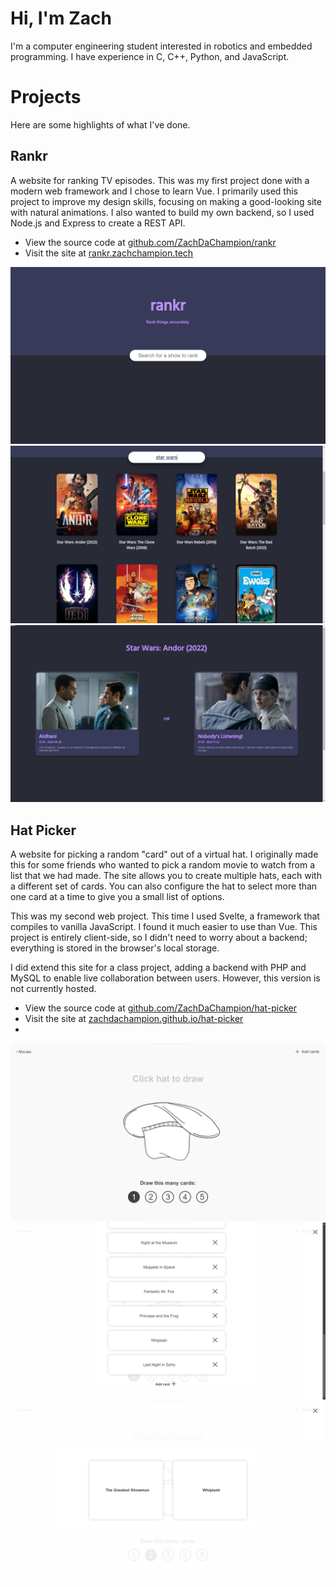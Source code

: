 # Hi, I'm Zach
I'm a computer engineering student interested in robotics and embedded programming. I have experience in C, C++, Python, and JavaScript.

# Projects
Here are some highlights of what I've done.

## Rankr
A website for ranking TV episodes. This was my first project done with a modern web framework and I chose to learn Vue.
I primarily used this project to improve my design skills, focusing on making a good-looking site with natural animations.
I also wanted to build my own backend, so I used Node.js and Express to create a REST API.

- View the source code at [github.com/ZachDaChampion/rankr](https://github.com/ZachDaChampion/rankr)
- Visit the site at [rankr.zachchampion.tech](https://rankr.zachchampion.tech)

![Image of the Rankr homepage](res/rankr/sc-mainpage.png)
![Image of a search for "Star Wars"](res/rankr/sc-search-sw.png)
![Image of a comparison of two episodes from Star Wars: Andor (2022)](res/rankr/sc-compare.png)

## Hat Picker
A website for picking a random "card" out of a virtual hat.
I originally made this for some friends who wanted to pick a random movie to watch from a list that we had made.
The site allows you to create multiple hats, each with a different set of cards.
You can also configure the hat to select more than one card at a time to give you a small list of options.

This was my second web project. This time I used Svelte, a framework that compiles to vanilla JavaScript. I found it much easier to use than Vue. This project is entirely client-side, so I didn't need to worry about a backend; everything is stored in the browser's local storage.

I did extend this site for a class project, adding a backend with PHP and MySQL to enable live collaboration between users. However, this version is not currently hosted.

- View the source code at [github.com/ZachDaChampion/hat-picker](https://github.com/ZachDaChampion/hat-picker)
- Visit the site at [zachdachampion.github.io/hat-picker](https://zachdachampion.github.io/hat-picker/)
- 
![Image of the Hat Picker main page](res/hatpicker/sc-mainpage.png)
![Image of the contents of the 'Movies' hat](res/hatpicker/sc-moviehat.png)
![Image of two cards that were drawn from the 'Movies' hat](res/hatpicker/sc-drawn.png)